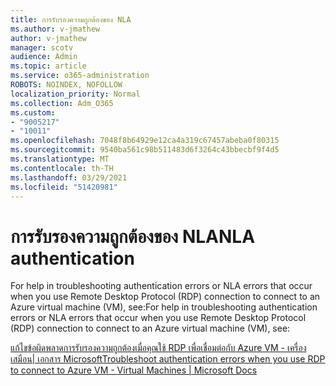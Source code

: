 ```yaml
---
title: การรับรองความถูกต้องของ NLA
ms.author: v-jmathew
author: v-jmathew
manager: scotv
audience: Admin
ms.topic: article
ms.service: o365-administration
ROBOTS: NOINDEX, NOFOLLOW
localization_priority: Normal
ms.collection: Adm_O365
ms.custom:
- "9005217"
- "10011"
ms.openlocfilehash: 7048f8b64929e12ca4a319c67457abeba0f80315
ms.sourcegitcommit: 9540ba561c98b511483d6f3264c43bbecbf9f4d5
ms.translationtype: MT
ms.contentlocale: th-TH
ms.lasthandoff: 03/29/2021
ms.locfileid: "51420981"
---
```

# <a name="nla-authentication"></a><span data-ttu-id="69235-102">การรับรองความถูกต้องของ NLA</span><span class="sxs-lookup"><span data-stu-id="69235-102">NLA authentication</span></span>

<span data-ttu-id="69235-103">For help in troubleshooting authentication errors or NLA errors that occur when you use Remote Desktop Protocol (RDP) connection to connect to an Azure virtual machine (VM), see:</span><span class="sxs-lookup"><span data-stu-id="69235-103">For help in troubleshooting authentication errors or NLA errors that occur when you use Remote Desktop Protocol (RDP) connection to connect to an Azure virtual machine (VM), see:</span></span>

[<span data-ttu-id="69235-104">แก้ไขข้อผิดพลาดการรับรองความถูกต้องเมื่อคุณใช้ RDP เพื่อเชื่อมต่อกับ Azure VM - เครื่องเสมือน| เอกสาร Microsoft</span><span class="sxs-lookup"><span data-stu-id="69235-104">Troubleshoot authentication errors when you use RDP to connect to Azure VM - Virtual Machines | Microsoft Docs</span></span>](https://docs.microsoft.com/troubleshoot/azure/virtual-machines/cannot-connect-rdp-azure-vm)
